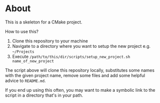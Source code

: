 # About

This is a skeleton for a CMake project.

How to use this?
1. Clone this repository to your machine
2. Navigate to a directory where you want to setup the new project e.g. `~/Projects`
3. Execute `/path/to/this/dir/scripts/setup_new_project.sh name_of_new_project`

The script above will clone this repository locally, substitutes some names with
the given project name, remove some files and add some helpful advice to `README.md`.

If you end up using this often, you may want to make a symbolic link to the script
in a directory that's in your path.
